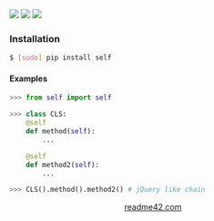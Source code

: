 <!--
https://readme42.com
-->


[![](https://img.shields.io/pypi/v/self.svg?maxAge=3600)](https://pypi.org/project/self/)
[![](https://img.shields.io/badge/License-Unlicense-blue.svg?longCache=True)](https://unlicense.org/)
[![](https://github.com/andrewp-as-is/self.py/workflows/tests42/badge.svg)](https://github.com/andrewp-as-is/self.py/actions)

### Installation
```bash
$ [sudo] pip install self
```

#### Examples
```python
>>> from self import self

>>> class CLS:
	@self
	def method(self):
		...

	@self
	def method2(self):
		...

>>> CLS().method().method2() # jQuery like chain
```

<p align="center">
    <a href="https://readme42.com/">readme42.com</a>
</p>